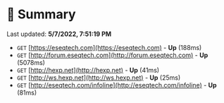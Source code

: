# 📖 Summary
Last updated: **5/7/2022, 7:51:19 PM**

- `GET` [https://eseqtech.com](https://eseqtech.com) - **Up** (188ms)
- `GET` [http://forum.eseqtech.com](http://forum.eseqtech.com) - **Up** (5078ms)
- `GET` [http://hexp.net](http://hexp.net) - **Up** (41ms)
- `GET` [http://ws.hexp.net](http://ws.hexp.net) - **Up** (25ms)
- `GET` [http://eseqtech.com/infoline](http://eseqtech.com/infoline) - **Up** (81ms)
